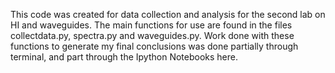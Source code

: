 
This code was created for data collection and analysis for the second lab on HI and waveguides. The main functions for use are found in the files collectdata.py, spectra.py and waveguides.py. Work done with these functions to generate my final conclusions was done partially through terminal, and part through the Ipython Notebooks here. 
